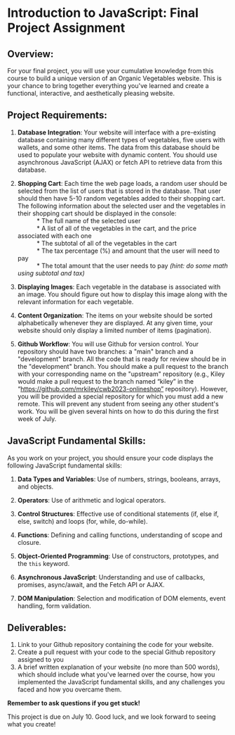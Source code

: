 # Introduction to JavaScript: Final Project Assignment

## Overview:

For your final project, you will use your cumulative knowledge from this course to build a unique version of an Organic Vegetables website. This is your chance to bring together everything you've learned and create a functional, interactive, and aesthetically pleasing website.

## Project Requirements:

1. **Database Integration**: Your website will interface with a pre-existing database containing many different types of vegetables, five users with wallets, and some other items. The data from this database should be used to populate your website with dynamic content. You should use asynchronous JavaScript (AJAX) or fetch API to retrieve data from this database.

2. **Shopping Cart**: Each time the web page loads, a random user should be selected from the list of users that is stored in the database. That user should then have 5-10 random vegetables added to their shopping cart. The following information about the selected user and the vegetables in their shopping cart should be displayed in the console:
<br />&nbsp;&nbsp;&nbsp;&nbsp;&nbsp;&nbsp;&nbsp;&nbsp;&nbsp;&nbsp;&nbsp;* The full name of the selected user
<br />&nbsp;&nbsp;&nbsp;&nbsp;&nbsp;&nbsp;&nbsp;&nbsp;&nbsp;&nbsp;&nbsp;* A list of all of the vegetables in the cart, and the price associated with each one
<br />&nbsp;&nbsp;&nbsp;&nbsp;&nbsp;&nbsp;&nbsp;&nbsp;&nbsp;&nbsp;&nbsp;* The subtotal of all of the vegetables in the cart
<br />&nbsp;&nbsp;&nbsp;&nbsp;&nbsp;&nbsp;&nbsp;&nbsp;&nbsp;&nbsp;&nbsp;* The tax percentage (%) and amount that the user will need to pay
<br />&nbsp;&nbsp;&nbsp;&nbsp;&nbsp;&nbsp;&nbsp;&nbsp;&nbsp;&nbsp;&nbsp;* The total amount that the user needs to pay _(hint: do some math using subtotal and tax)_

3. **Displaying Images**: Each vegetable in the database is associated with an image. You should figure out how to display this image along with the relevant information for each vegetable.

4. **Content Organization**: The items on your website should be sorted alphabetically whenever they are displayed. At any given time, your website should only display a limited number of items (pagination).

5. **Github Workflow**: You will use Github for version control. Your repository should have two branches: a "main" branch and a "development" branch. All the code that is ready for review should be in the "development" branch. You should make a pull request to the branch with your corresponding name on the "upstream" repository (e.g., Kiley would make a pull request to the branch named “kiley” in the “https://github.com/mrkiley/cwb2023-onlineshop” repository). However, you will be provided a special repository for which you must add a new remote. This will prevent any student from seeing any other student's work. You will be given several hints on how to do this during the first week of July.

## JavaScript Fundamental Skills:

As you work on your project, you should ensure your code displays the following JavaScript fundamental skills:

1. **Data Types and Variables**: Use of numbers, strings, booleans, arrays, and objects. 

2. **Operators**: Use of arithmetic and logical operators.

3. **Control Structures**: Effective use of conditional statements (if, else if, else, switch) and loops (for, while, do-while).

4. **Functions**: Defining and calling functions, understanding of scope and closure.

5. **Object-Oriented Programming**: Use of constructors, prototypes, and the `this` keyword.

6. **Asynchronous JavaScript**: Understanding and use of callbacks, promises, async/await, and the Fetch API or AJAX.

7. **DOM Manipulation**: Selection and modification of DOM elements, event handling, form validation.

## Deliverables:

1. Link to your Github repository containing the code for your website.
2. Create a pull request with your code to the special Github repository assigned to you
3. A brief written explanation of your website (no more than 500 words), which should include what you've learned over the course, how you implemented the JavaScript fundamental skills, and any challenges you faced and how you overcame them.

**Remember to ask questions if you get stuck!**

This project is due on July 10. Good luck, and we look forward to seeing what you create!
